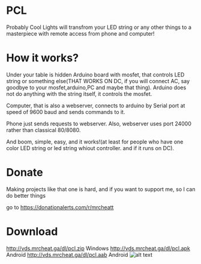 # PCL
Probably Cool Lights will transfrom your LED string or any other things to a masterpiece with remote access from phone and computer!
# How it works?
Under your table is hidden Arduino board with mosfet, that controls LED string or something else(THAT WORKS ON DC, if you will connect AC, say goodbye to your mosfet,arduino,PC and maybe that thing). Arduino does not do anything with the string itself, it controls the mosfet.

Computer, that is also a webserver, connects to arduino by Serial port at speed of 9600 baud and sends commands to it.

Phone just sends requests to webserver. Also, webserver uses port 24000 rather than classical 80/8080.

And boom, simple, easy, and it works!(at least for people who have one color LED string or led string whiout controller. and if it runs on DC).

# Donate

Making projects like that one is hard, and if you want to support me, so I can do better things

go to https://donationalerts.com/r/mrcheatt

# Download
http://vds.mrcheat.ga/dl/pcl.zip Windows
http://vds.mrcheat.ga/dl/pcl.apk Android
http://vds.mrcheat.ga/dl/pcl.aab Android
![alt text](https://github.com/MrCheatEugene/PCL/blob/images/image_one.jpg?raw=true)
